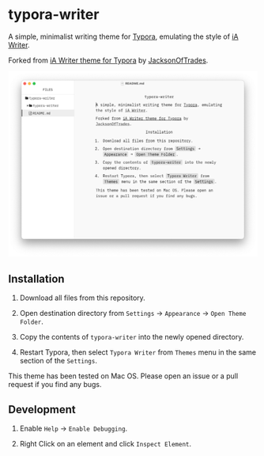 # typora-writer

A simple, minimalist writing theme for [Typora](https://typora.io/), emulating the style of [iA Writer](https://ia.net/writer).

Forked from [iA Writer theme for Typora](https://github.com/JacksonOfTrades/iA-Writer-theme-for-Typora) by [JacksonOfTrades](https://github.com/JacksonOfTrades).

![screenshot](./screenshot.png)

## Installation

1. Download all files from this repository.

2. Open destination directory from `Settings` → `Appearance` → `Open Theme Folder`.

3. Copy the contents of `typora-writer` into the newly opened directory.

4. Restart Typora, then select `Typora Writer` from `Themes` menu in the same section of the `Settings`.

This theme has been tested on Mac OS. Please open an issue or a pull request if you find any bugs.

## Development

1. Enable `Help` → `Enable Debugging`.

2. Right Click on an element and click `Inspect Element`.
